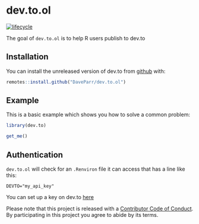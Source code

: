 # dev.to.ol

<!-- badges: start -->
  [![lifecycle](https://img.shields.io/badge/lifecycle-experimental-orange.svg)](https://www.tidyverse.org/lifecycle/#experimental)
<!-- badges: end -->

The goal of `dev.to.ol` is to help R users publish to dev.to

## Installation

You can install the unreleased version of dev.to from [github](www.github.com) with:

``` r
remotes::install.github("DaveParr/dev.to.ol")
```

## Example

This is a basic example which shows you how to solve a common problem:

``` r
library(dev.to)

get_me()
```

## Authentication

`dev.to.ol` will check for an `.Renviron` file it can access that has a line like this:

```
DEVTO="my_api_key"
```

You can set up a key on dev.to [here](https://dev.to/settings/account)

Please note that this project is released with a [Contributor Code of Conduct](CODE_OF_CONDUCT.md).
By participating in this project you agree to abide by its terms.
